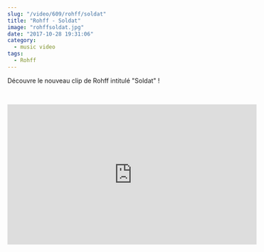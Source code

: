 ```yaml
--- 
slug: "/video/609/rohff/soldat"
title: "Rohff - Soldat"
image: "rohffsoldat.jpg"
date: "2017-10-28 19:31:06"
category:
  - music video
tags:
  - Rohff
---
```

<p>Découvre le nouveau clip de Rohff intitulé "Soldat" !</p><br/><p><iframe width="560" height="315" src="https://www.youtube.com/embed/hc2lHXlYJaE" frameborder="0" allowfullscreen></iframe></p>